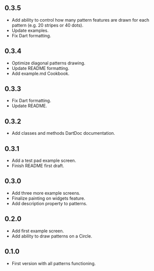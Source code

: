 ## 0.3.5

* Add ability to control how many pattern features are drawn for each pattern (e.g. 20 stripes or 40 dots).
* Update examples.
* Fix Dart formatting.

## 0.3.4

* Optimize diagonal patterns drawing.
* Update README formatting.
* Add example.md Cookbook.

## 0.3.3

* Fix Dart formatting.
* Update README.

## 0.3.2

* Αdd classes and methods DartDoc documentation.

## 0.3.1

* Αdd a test pad example screen. 
* Finish README first draft.

## 0.3.0

* Αdd three more example screens. 
* Finalize painting on widgets feature.
* Add description property to patterns.

## 0.2.0

* Αdd first example screen. 
* Αdd ability to draw patterns on a Circle.

## 0.1.0

* First version with all patterns functioning.
